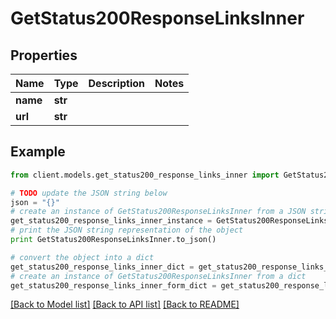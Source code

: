 # GetStatus200ResponseLinksInner

## Properties

Name | Type | Description | Notes
------------ | ------------- | ------------- | -------------
**name** | **str** |  |
**url** | **str** |  |

## Example

```python
from client.models.get_status200_response_links_inner import GetStatus200ResponseLinksInner

# TODO update the JSON string below
json = "{}"
# create an instance of GetStatus200ResponseLinksInner from a JSON string
get_status200_response_links_inner_instance = GetStatus200ResponseLinksInner.from_json(json)
# print the JSON string representation of the object
print GetStatus200ResponseLinksInner.to_json()

# convert the object into a dict
get_status200_response_links_inner_dict = get_status200_response_links_inner_instance.to_dict()
# create an instance of GetStatus200ResponseLinksInner from a dict
get_status200_response_links_inner_form_dict = get_status200_response_links_inner.from_dict(get_status200_response_links_inner_dict)
```

[[Back to Model list]](../README.md#documentation-for-models) [[Back to API list]](../README.md#documentation-for-api-endpoints) [[Back to README]](../README.md)
